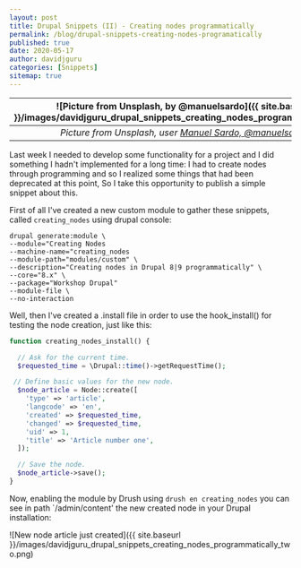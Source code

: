 ```yaml
---
layout: post
title: Drupal Snippets (II) - Creating nodes programmatically
permalink: /blog/drupal-snippets-creating-nodes-programatically
published: true
date: 2020-05-17
author: davidjguru
categories: [Snippets]
sitemap: true
---
```

| ![Picture from Unsplash, by @manuelsardo]({{ site.baseurl }}/images/davidjguru_drupal_snippets_creating_nodes_programmatically.jpg) |
|:--:|
| *Picture from Unsplash, user [Manuel Sardo, @manuelsardo](https://unsplash.com/@manuelsardo)* |

Last week I needed to develop some functionality for a project and I did something I hadn't implemented for a long time: I had to create nodes through programming and so I realized some things that had been deprecated at this point, So I take this opportunity to publish a simple snippet about this.
<!--more-->

First of all I've created a new custom module to gather these snippets, called `creating_nodes` using drupal console:

```
drupal generate:module \
--module="Creating Nodes
--machine-name="creating_nodes
--module-path="modules/custom" \
--description="Creating nodes in Drupal 8|9 programmatically" \
--core="8.x" \
--package="Workshop Drupal"
--module-file \
--no-interaction
```
Well, then I've created a .install file in order to use the hook_install() for testing the node creation, just like this: 

```php
function creating_nodes_install() {

  // Ask for the current time.
  $requested_time = \Drupal::time()->getRequestTime();

 // Define basic values for the new node.
  $node_article = Node::create([
    'type' => 'article',
    'langcode' => 'en',
    'created' => $requested_time,
    'changed' => $requested_time,
    'uid' => 1,
    'title' => 'Article number one',
  ]);

  // Save the node.
  $node_article->save();
}
```

Now, enabling the module by Drush using  `drush en creating_nodes` you can see in path `/admin/content' the new created node in your Drupal installation: 

![New node article just created]({{ site.baseurl }}/images/davidjguru_drupal_snippets_creating_nodes_programmatically_two.png)  



